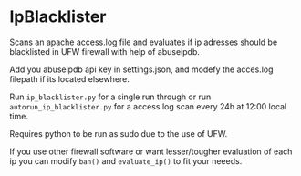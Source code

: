# IpBlacklister
Scans an apache access.log file and evaluates if ip adresses should be blacklisted in UFW firewall with help of abuseipdb.

Add you abuseipdb api key in settings.json, and modefy the acces.log filepath if its located elsewhere. 

Run `ip_blacklister.py` for a single run through or run `autorun_ip_blacklister.py` for a access.log scan every 24h at 12:00 local time.

Requires python to be run as sudo due to the use of UFW.

If you use other firewall software or want lesser/tougher evaluation of each ip you can modify `ban()` and `evaluate_ip()` to fit your neeeds.
